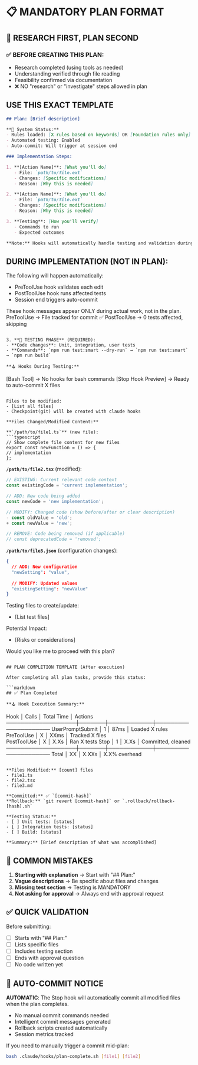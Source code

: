 # 📋 MANDATORY PLAN FORMAT

## 🔬 RESEARCH FIRST, PLAN SECOND

### ✅ BEFORE CREATING THIS PLAN:
- Research completed (using tools as needed)
- Understanding verified through file reading
- Feasibility confirmed via documentation
- ❌ NO "research" or "investigate" steps allowed in plan

## USE THIS EXACT TEMPLATE

```markdown
## Plan: [Brief description]

**📡 System Status:**
- Rules loaded: [X rules based on keywords] OR [Foundation rules only]
- Automated testing: Enabled
- Auto-commit: Will trigger at session end

### Implementation Steps:

1. **[Action Name]**: [What you'll do]
   - File: `path/to/file.ext`
   - Changes: [Specific modifications]
   - Reason: [Why this is needed]

2. **[Action Name]**: [What you'll do]
   - File: `path/to/file.ext`
   - Changes: [Specific modifications]
   - Reason: [Why this is needed]

3. **Testing**: [How you'll verify]
   - Commands to run
   - Expected outcomes

**Note:** Hooks will automatically handle testing and validation during implementation.
```

## DURING IMPLEMENTATION (NOT IN PLAN):

The following will happen automatically:
- PreToolUse hook validates each edit
- PostToolUse hook runs affected tests
- Session end triggers auto-commit

These hook messages appear ONLY during actual work, not in the plan.
   PreToolUse → File tracked for commit ✅
   PostToolUse → 0 tests affected, skipping
   ```

3. **🧪 TESTING PHASE** (REQUIRED):
   - **Code changes**: Unit, integration, user tests
   - **Commands**: `npm run test:smart --dry-run` → `npm run test:smart` → `npm run build`
   
   **🪝 Hooks During Testing:**
   ```
   [Bash Tool] → No hooks for bash commands
   [Stop Hook Preview] → Ready to auto-commit X files
   ```

Files to be modified:
- [List all files]
- Checkpoint(git) will be created with claude hooks

**Files Changed/Modified Content:**

**`/path/to/file1.ts`** (new file):
```typescript
// Show complete file content for new files
export const newFunction = () => {
  // implementation
};
```

**`/path/to/file2.tsx`** (modified):
```typescript
// EXISTING: Current relevant code context
const existingCode = 'current implementation';

// ADD: New code being added
const newCode = 'new implementation';

// MODIFY: Changed code (show before/after or clear description)
- const oldValue = 'old';
+ const newValue = 'new';

// REMOVE: Code being removed (if applicable)
// const deprecatedCode = 'removed';
```

**`/path/to/file3.json`** (configuration changes):
```json
{
  // ADD: New configuration
  "newSetting": "value",
  
  // MODIFY: Updated values
  "existingSetting": "newValue"
}
```

Testing files to create/update:
- [List test files]

Potential Impact:
- [Risks or considerations]

Would you like me to proceed with this plan?
```

## PLAN COMPLETION TEMPLATE (After execution)

After completing all plan tasks, provide this status:

```markdown
## ✅ Plan Completed

**🪝 Hook Execution Summary:**
```
Hook               │ Calls │ Total Time │ Actions
───────────────────┼───────┼────────────┼─────────────────────
UserPromptSubmit   │   1   │    87ms    │ Loaded X rules
PreToolUse         │   X   │    XXms    │ Tracked X files  
PostToolUse        │   X   │   X.Xs     │ Ran X tests
Stop               │   1   │   X.Xs     │ Committed, cleaned
───────────────────┼───────┼────────────┼─────────────────────
Total              │  XX   │   X.XXs    │ X.X% overhead
```

**Files Modified:** [count] files
- file1.ts
- file2.tsx
- file3.md

**Committed:** ✅ `[commit-hash]`
**Rollback:** `git revert [commit-hash]` or `.rollback/rollback-[hash].sh`

**Testing Status:**
- [ ] Unit tests: [status]
- [ ] Integration tests: [status]
- [ ] Build: [status]

**Summary:** [Brief description of what was accomplished]
```

## 🚫 COMMON MISTAKES

1. **Starting with explanation** → Start with "## Plan:"
2. **Vague descriptions** → Be specific about files and changes
3. **Missing test section** → Testing is MANDATORY
4. **Not asking for approval** → Always end with approval request

## ✅ QUICK VALIDATION

Before submitting:
- [ ] Starts with "## Plan:"
- [ ] Lists specific files
- [ ] Includes testing section
- [ ] Ends with approval question
- [ ] No code written yet

## 📝 AUTO-COMMIT NOTICE

**AUTOMATIC**: The Stop hook will automatically commit all modified files when the plan completes.
- No manual commit commands needed
- Intelligent commit messages generated
- Rollback scripts created automatically
- Session metrics tracked

If you need to manually trigger a commit mid-plan:
```bash
bash .claude/hooks/plan-complete.sh [file1] [file2]
```